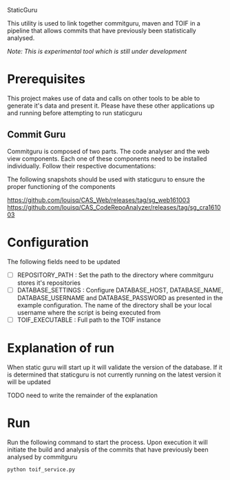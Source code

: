 StaticGuru

This utility is used to link together commitguru, maven and TOIF in a 
pipeline that allows commits that have previously been statistically 
analysed.

*Note: This is experimental tool which is still under development*


# Prerequisites

This project makes use of data and calls on other tools to be able to 
generate it's data and present it. Please have these other applications
up and running before attempting to run staticguru

## Commit Guru

Commitguru is composed of two parts. The code analyser and the web view 
components. Each one of these components need to be installed individually.
Follow their respective documentations:

The following snapshots should be used with staticguru to ensure the 
proper functioning of the components


https://github.com/louisq/CAS_Web/releases/tag/sg_web161003
https://github.com/louisq/CAS_CodeRepoAnalyzer/releases/tag/sg_cra161003


# Configuration

The following fields need to be updated

 - [ ] REPOSITORY_PATH : Set the path to the directory where commitguru
 stores it's repositories
 - [ ] DATABASE_SETTINGS : Configure DATABASE_HOST, DATABASE_NAME,
 DATABASE_USERNAME and DATABASE_PASSWORD as presented in the example
 configuration. The name of the directory shall be your local username
 where the script is being executed from
 - [ ] TOIF_EXECUTABLE : Full path to the TOIF instance

# Explanation of run

When static guru will start up it will validate the version of the 
database. If it is determined that staticguru is not currently running
on the latest version it will be updated

TODO need to write the remainder of the explanation

# Run

Run the following command to start the process. Upon execution it will 
initiate the build and analysis of the commits that have previously been
analysed by commitguru

    python toif_service.py
